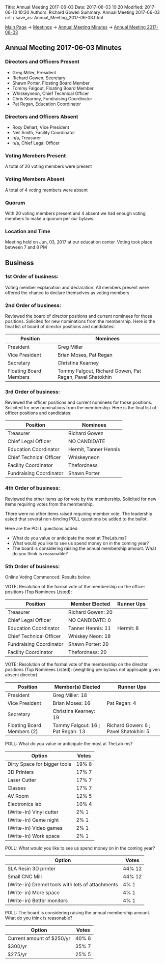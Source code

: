 Title: Annual Meeting 2017-06-03
Date: 2017-06-03 10:20
Modified: 2017-06-13 10:30
Authors: Richard Gowen
Summary: Annual Meeting 2017-06-03
url: /
save_as: Annual_Meeting_2017-06-03.html

[Main Page](index.html) -\> [Meetings](Meetings.html)
-\> [Annual Meeting Minutes](Annual_Meeting_Minutes.html) -\>
[Annual Meeting 2017-06-03](Annual_Meeting_2017-06-03.html)

Annual Meeting 2017-06-03 Minutes
---------------------------------

### Directors and Officers Present

-   Greg Miller, President
-   Richard Gowen, Secretary
-   Shawn Porter, Floating Board Member
-   Tommy Falgout, Floating Board Member
-   Whiskeyneon, Chief Technical Officer
-   Chris Kearney, Fundraising Coordinator
-   Pat Regan, Education Coordinator

### Directors and Officers Absent

-   Roxy Dehart, Vice President
-   Neil Smith, Facility Coordinator
-   n/a, Treasurer
-   n/a, Chief Legal Officer

### Voting Members Present

A total of 20 voting members were present

### Voting Members Absent

A total of 4 voting members were absent

### Quorum

With 20 voting members present and 4 absent we had enough voting members
to make a quorum per our bylaws.

### Location and Time

Meeting held on Jun, 03, 2017 at our education center. Voting took place between 7 and 8 PM

Business
--------

### 1st Order of business:

Voting member explanation and declaration. All members present were
offered the chance to declare themselves as voting members.

### 2nd Order of business:

Reviewed the board of director positions and current nominees for those
positions. Solicited for new nominations from the membership. Here is
the final list of board of director positions and candidates:

Position                | Nominees
----------------------- | ------------------------
President               | Greg Miller
Vice President          | Brian Moses, Pat Regan
Secretary               | Christina Kearney
Floating Board Members  | Tommy Falgout, Richard Gowen, Pat Regan, Pavel Shatokhin

### 3rd Order of business:

Reviewed the officer positions and current nominees for those positions.
Solicited for new nominations from the membership. Here is the final
list of officer positions and candidates:

Position                  | Nominees
------------------------- | ---------------
Treasurer                 | Richard Gowen
Chief Legal Officer       | NO CANDIDATE
Education Coordinator     | Hermit, Tanner Hennis
Chief Technical Officer   | Whiskeyneon
Facility Coordinator      | Thefordness
Fundraising Coordinator   | Shawn Porter

### 4th Order of business:

Reviewed the other items up for vote by the membership. Solicited for
new items requiring votes from the membership.

There were no other items raised requiring member vote.
The leadership asked that several non-binding POLL questions be added to the ballot.

Here are the POLL questions added:

-   What do you value or anticipate the most at TheLab.ms?
-   What would you like to see us spend money on in the coming year?
-   The board is considering raising the annual membership amount. What do you think is reasonable?

### 5th Order of business:

Online Voting Commenced. Results below.


VOTE: Resolution of the formal vote of the membership on the officer positions (Top Nominees Listed):

Position                  | Member Elected      | Runner Ups                 
------------------------- | ------------------- | ---------------- 
Treasurer                 | Richard Gowen: 20   |                  
Chief Legal Officer       | NO CANDIDATE: 0     |                  
Education Coordinator     | Tanner Hennis: 11   | Hermit: 8        
Chief Technical Officer   | Whiskey Neon: 18    |                  
Fundraising Coordinator   | Shawn Porter: 20    |                  
Facility Coordinator      | Thefordness: 20     |                  


VOTE: Resolution of the formal vote of the membership on the director positions (Top Nominees Listed):
(weighting per bylaws not applicaple given absent director)

Position                   | Member(s) Elected                  | Runner Ups                       
-------------------------- | ---------------------------------- | -------------------------------------- 
President                  | Greg Miller: 18                    | 
Vice President             | Brian Moses: 16                    | Pat Regan: 4                       
Secretary                  | Christina Kearney: 19              |                        
Floating Board Members (2) | Tommy Falgout: 16 ; Pat Regan: 13  | Richard Gowen: 6 ; Pavel Shatokhin: 5 


POLL: What do you value or anticipate the most at TheLab.ms?

Option | Votes
-------|-------
Dirty Space for bigger tools |	19%	8
3D Printers |	17%	7
Laser Cutter |	17%	7
Classes |	17%	7
AV Room |	12%	5
Electronics lab |	10%	4
(Write-in) Vinyl cutter |	2%	1
(Write-in) Game night |	2%	1
(Write-in) Video games |	2%	1
(Write-in) Work space |	2%	1


POLL: What would you like to see us spend money on in the coming year?

Option | Votes
-------|-------
SLA Resin 3D printer |	44%	12
Small CNC Mill |	44%	12
(Write-in) Dremel tools with lots of attachments |	4%	1
(Write-in) More space |	4%	1
(Write-in) Better monitors |	4%	1


POLL: The board is considering raising the annual membership amount. What do you think is reasonable?

Option | Votes
-------|-------
Current amount of $250/yr |	40%	8
$300/yr |	35%	7
$275/yr |	25%	5










